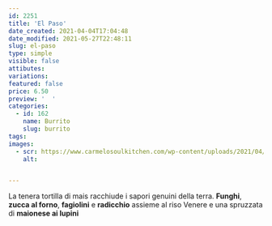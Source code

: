 ```yaml
---
id: 2251
title: 'El Paso'
date_created: 2021-04-04T17:04:48
date_modified: 2021-05-27T22:48:11
slug: el-paso
type: simple
visible: false
attibutes: 
variations:
featured: false
price: 6.50
preview: '  '
categories: 
  - id: 162
    name: Burrito
    slug: burrito
tags: 
images: 
  - scr: https://www.carmelosoulkitchen.com/wp-content/uploads/2021/04/EL-PASO-Burrito-SOLO-LOGO.png
    alt: 


---
```


<p>La tenera tortilla di mais racchiude i sapori genuini della terra. <strong>Funghi</strong>, <strong>zucca al forno</strong>, <strong>fagiolini</strong> e <strong>radicchio</strong> assieme al riso Venere e una spruzzata di <strong>maionese ai lupini</strong></p>

